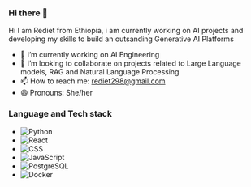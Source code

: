 ### Hi there 👋

Hi I am Rediet from Ethiopia, i am currently working on AI projects and developing my skills to build an outsanding Generative AI Platforms


- 🔭 I’m currently working on AI Engineering
- 👯 I’m looking to collaborate on projects related to Large Language models, RAG and Natural Language Processing
- 📫 How to reach me: [rediet298@gmail.com](mailto:rediet298@gmail.com)
- 😄 Pronouns: She/her
### Language and Tech stack
- ![Python](https://img.shields.io/badge/-Python-3776AB?style=flat-square&logo=python&logoColor=white)
- ![React](https://img.shields.io/badge/-React-61DAFB?style=flat-square&logo=react&logoColor=white)
- ![CSS](https://img.shields.io/badge/-CSS-1572B6?style=flat-square&logo=css3&logoColor=white)
- ![JavaScript](https://img.shields.io/badge/-JavaScript-F7DF1E?style=flat-square&logo=javascript&logoColor=black)
- ![PostgreSQL](https://img.shields.io/badge/-PostgreSQL-336791?style=flat-square&logo=postgresql&logoColor=white)
- ![Docker](https://img.shields.io/badge/-Docker-2496ED?style=flat-square&logo=docker&logoColor=white)




